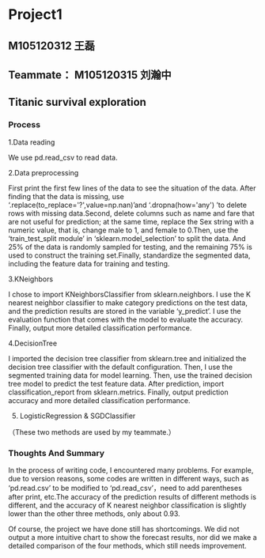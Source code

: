 # Project1
## M105120312 王磊
## Teammate： M105120315 刘瀚中
## Titanic survival exploration

### Process

 1.Data reading
   
   We use pd.read_csv to read data.
 
 2.Data preprocessing

First print the first few lines of the data to see the situation of the data. After finding that the data is missing, use ‘.replace(to_replace='?',value=np.nan)’and
‘.dropna(how='any') ’to delete rows with missing data.Second, delete columns such as name and fare that are not useful for prediction; at the same time, replace the Sex string  with a numeric value, that is, change male to 1, and female to 0.Then, use the ‘train_test_split module’ in ‘sklearn.model_selection’ to split the data. And 25% of the data is randomly sampled for testing, and the remaining 75% is used to construct the training set.Finally, standardize the segmented data, including the feature data for training and testing.

 3.KNeighbors

I chose to import KNeighborsClassifier from sklearn.neighbors. I use the K nearest neighbor classifier to make category predictions on the test data, and the prediction results are stored in the variable ‘y_predict’. I use the evaluation function that comes with the model to evaluate the accuracy. Finally, output more detailed classification performance.

 4.DecisionTree
 
 I imported the decision tree classifier from sklearn.tree and initialized the decision tree classifier with the default configuration. Then, I use the segmented training data for model learning. Then, use the trained decision tree model to predict the test feature data. After prediction, import classification_report from sklearn.metrics. Finally, output prediction accuracy and more detailed classification performance.

 5. LogisticRegression & SGDClassifier 
 
 （These two methods are used by my teammate.）
 
### Thoughts And Summary

In the process of writing code, I encountered many problems. For example, due to version reasons, some codes are written in different ways, such as ‘pd.read.csv’ to be modified to ‘pd.read_csv’，need to add parentheses after print, etc.The accuracy of the prediction results of different methods is different, and the accuracy of K nearest neighbor classification is slightly lower than the other three methods, only about 0.93.

Of course, the project we have done still has shortcomings. We did not output a more intuitive chart to show the forecast results, nor did we make a detailed comparison of the four methods, which still needs improvement.

